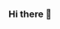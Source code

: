 ### Hi there 👋

<!--
**Abhishek-pv/Abhishek-pv** is a ✨ _special_ ✨ repository because its `README.md` (this file) appears on your GitHub profile.

Hello there 👋

Thanks for visiting my profile, I'm a data scieintist and engineer based out in Canada:

- 🔭 I’m currently working on building end-to-end machine learing pipeline for calssifying sentiments on Amazon reviews.
- 🌱 I’m currently learning NLP, data streams and prepearing for Apache Spark data bricks certification.
- 👯 I’m looking to collaborate on machine learning or data engineering related projects.
- 📫 How to reach me: reach me at abhishek.pv@outlook.com
- 😄 Pronouns: He / Mr
- ⚡ Fun fact: Machine Learning practioner, Coffee person, challenge me for a badminton match.

-->
